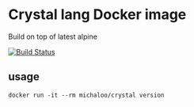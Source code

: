 # Crystal lang Docker image

Build on top of latest alpine

[![Build Status](https://travis-ci.org/michaloo/docker_crystal.svg?branch=master)](https://travis-ci.org/michaloo/docker_crystal)

## usage

```
docker run -it --rm michaloo/crystal version
```
